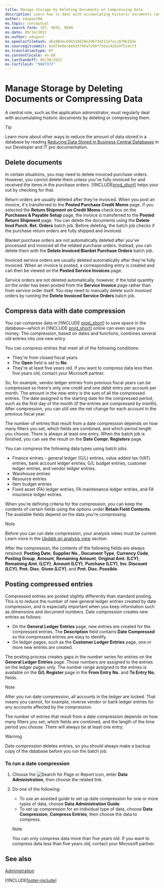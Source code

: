 ```yaml
---
title: Manage Storage by Deleting Documents or Compressing Data
description: Learn how to deal with accumulating historic documents (and reduce the amount of data stored in a database) by deleting or compressing them.
author: edupont04
ms.topic: conceptual
ms.search.form: 107, 9035, 9040
ms.date: 09/14/2022
ms.author: edupont
ms.openlocfilehash: d6a98decb0b518629e29673d21147acc079b1b9e
ms.sourcegitcommit: 8ad79e0ec6e625796af298f756a142624f514cf3
ms.translationtype: HT
ms.contentlocale: en-GB
ms.lasthandoff: 09/30/2022
ms.locfileid: "9607372"
---
```

# <a name="manage-storage-by-deleting-documents-or-compressing-data"></a>Manage Storage by Deleting Documents or Compressing Data

A central role, such as the application administrator, must regularly deal with accumulating historic documents by deleting or compressing them.  

> [!TIP]
> Learn more about other ways to reduce the amount of data stored in a database by reading [Reducing Data Stored in Business Central Databases](/dynamics365/business-central/dev-itpro/administration/database-reduce-data) in our Developer and IT pro documentation.

## <a name="delete-documents"></a>Delete documents

In certain situations, you may need to delete invoiced purchase orders. However, you cannot delete them unless you've fully invoiced for and received the items in the purchase orders. [!INCLUDE[prod_short](includes/prod_short.md)] helps your out by checking for that.

Return orders are usually deleted after they're invoiced. When you post an invoice, it's transferred to the **Posted Purchase Credit Memo** page. If you selected the **Return Shipment on Credit Memo** check box on the **Purchases & Payable Setup** page, the invoice is transferred to the **Posted Return Shipment** page. You can delete the documents using the **Delete Invd Purch. Ret. Orders** batch job. Before deleting, the batch job checks if the purchase return orders are fully shipped and invoiced.  

Blanket purchase orders are not automatically deleted after you've processed and invoiced all the related purchase orders. Instead, you can delete them with the **Delete Invoiced Blanket Purchase Orders** batch job.  

Invoiced service orders are usually deleted automatically after they're fully invoiced. When an invoice is posted, a corresponding entry is created and can then be viewed on the **Posted Service Invoices** page.  

Service orders are not deleted automatically, however, if the total quantity on the order has been posted from the **Service Invoice** page rather than from service order itself. You may need to manually delete such invoiced orders by running the **Delete Invoiced Service Orders** batch job.  

## <a name="compress-data-with-date-compression"></a>Compress data with date compression

You can compress data in [!INCLUDE [prod_short](includes/prod_short.md)] to save space in the database&mdash;which in [!INCLUDE [prod_short](includes/prod_short.md)] online can even save you money. The compression, based on dates and functions, combines several old entries into one new entry.

You can compress entries that meet all of the following conditions:

* They're from closed fiscal years.
* The **Open** field is set to **No**.
* They're at least five years old. If you want to compress data less than five years old, contact your Microsoft partner.

So, for example, vendor ledger entries from previous fiscal years can be compressed so there's only one credit and one debit entry per account per month. The amount in the new entry is the sum of all the compressed entries. The date assigned is the starting date for the compressed period, such as the first day of the month (if the entries are compressed by month). After compression, you can still see the net change for each account in the previous fiscal year.

The number of entries that result from a date compression depends on how many filters you set, which fields are combined, and which period length you choose. There is always at least one entry. When the batch job is finished, you can see the result on the **Date Compr. Registers** page.

You can compress the following data types using batch jobs.

* Finance entries - general ledger (G/L) entries, value added tax (VAT) entries, bank account ledger entries, G/L budget entries, customer ledger entries, and vendor ledger entries.
* Warehouse entries
* Resource entries
* Item budget entries
* Fixed asset (FA) ledger entries, FA maintenance ledger entries, and FA insurance ledger entries.

When you're defining criteria for the compression, you can keep the contents of certain fields using the options under **Retain Field Contents**. The available fields depend on the data you're compressing.

> [!NOTE]
> Before you can run date compression, your analysis views must be current. Learn more in the [Update an analysis view](bi-how-analyze-data-dimension.md#update-an-analysis-view) section.

After the compression, the contents of the following fields are always retained: **Posting Date**, **Supplier No.**, **Document Type**, **Currency Code**, **Posting Group**, **Amount**, **Remaining Amount**, **Original Amt. (LCY)**, **Remaining Amt. (LCY)**, **Amount (LCY)**, **Purchase (LCY)**, **Inv. Discount (LCY)**, **Pmt. Disc. Given (LCY)**, and **Pmt. Disc. Possible**.

## <a name="posting-compressed-entries"></a>Posting compressed entries

Compressed entries are posted slightly differently than standard posting. This is to reduce the number of new general ledger entries created by date compression, and is especially important when you keep information such as dimensions and document numbers. Date compression creates new entries as follows:

* On the **General Ledger Entries** page, new entries are created for the compressed entries. The **Description** field contains **Date Compressed** so the compressed entries are easy to identify. 
* On ledger pages, such as the **Customer Ledger Entries** page, one or more new entries are created. 

The posting process creates gaps in the number series for entries on the **General Ledger Entries** page. Those numbers are assigned to the entries on the ledger pages only. The number range assigned to the entries is available on the **G/L Register** page in the **From Entry No.** and **To Entry No.** fields. 

> [!NOTE]
> After you run date compression, all accounts in the ledger are locked. That means you cannot, for example, reverse vendor or bank ledger entries for any accounts affected by the compression.

The number of entries that result from a date compression depends on how many filters you set, which fields are combined, and the length of the time period you choose. There will always be at least one entry.

> [!WARNING]
> Date compression deletes entries, so you should always make a backup copy of the database before you run the batch job.

### <a name="to-run-a-date-compression"></a>To run a date compression

1. Choose the ![Search for Page or Report](media/ui-search/search_small.png "Search for Page or Report icon") icon, enter **Data Administration**, then choose the related link.
2. Do one of the following:
    * To use an assisted guide to set up date compression for one or more types of data, choose **Data Administration Guide**.
    * To set up compression for an individual type of data, choose **Data Compression**, **Compress Entries**, then choose the data to compress.

   > [!NOTE]
   > You can only compress data more than five years old. If you want to compress data less than five years old, contact your Microsoft partner.

## <a name="see-also"></a>See also 

[Administration](admin-setup-and-administration.md)  

[!INCLUDE[footer-include](includes/footer-banner.md)]
